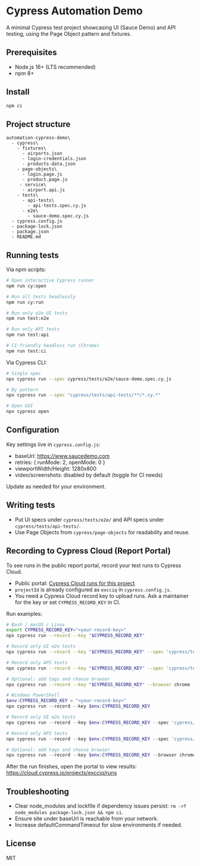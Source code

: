 # Cypress Automation Demo

A minimal Cypress test project showcasing UI (Sauce Demo) and API testing, using the Page Object pattern and fixtures.

## Prerequisites
- Node.js 16+ (LTS recommended)
- npm 8+

## Install
```bash
npm ci
```

## Project structure
```text
automation-cypress-demo\
  - cypress\
    - fixtures\
      - airports.json
      - login-credentials.json
      - products-data.json
    - page-objects\
      - login.page.js
      - product.page.js
     - service\
      - airport.api.js
    - tests\
      - api-tests\
        - api-tests.spec.cy.js
      - e2e\
        - sauce-demo.spec.cy.js
  - cypress.config.js
  - package-lock.json
  - package.json
  - README.md
```

## Running tests

Via npm scripts:
```bash
# Open interactive Cypress runner
npm run cy:open

# Run all tests headlessly
npm run cy:run

# Run only e2e UI tests
npm run test:e2e

# Run only API tests
npm run test:api

# CI-friendly headless run (Chrome)
npm run test:ci
```

Via Cypress CLI:
```bash
# Single spec
npx cypress run --spec cypress/tests/e2e/sauce-demo.spec.cy.js

# By pattern
npx cypress run --spec "cypress/tests/api-tests/**/*.cy.*"

# Open GUI
npx cypress open
```


## Configuration
Key settings live in `cypress.config.js`:
- baseUrl: https://www.saucedemo.com
- retries: { runMode: 2, openMode: 0 }
- viewportWidth/Height: 1280x800
- video/screenshots: disabled by default (toggle for CI needs)

Update as needed for your environment.

## Writing tests
- Put UI specs under `cypress/tests/e2e/` and API specs under `cypress/tests/api-tests/`.
- Use Page Objects from `cypress/page-objects` for readability and reuse.



## Recording to Cypress Cloud (Report Portal)
To see runs in the public report portal, record your test runs to Cypress Cloud.

- Public portal: [Cypress Cloud runs for this project](https://cloud.cypress.io/projects/excciq/runs)
- `projectId` is already configured as `excciq` in `cypress.config.js`.
- You need a Cypress Cloud record key to upload runs. Ask a maintainer for the key or set `CYPRESS_RECORD_KEY` in CI.

Run examples:

```bash
# Bash / macOS / Linux
export CYPRESS_RECORD_KEY="<your-record-key>"
npx cypress run --record --key "$CYPRESS_RECORD_KEY"

# Record only UI e2e tests
npx cypress run --record --key "$CYPRESS_RECORD_KEY" --spec 'cypress/tests/e2e/**/*.cy.*'

# Record only API tests
npx cypress run --record --key "$CYPRESS_RECORD_KEY" --spec 'cypress/tests/api-tests/**/*.cy.*'

# Optional: add tags and choose browser
npx cypress run --record --key "$CYPRESS_RECORD_KEY" --browser chrome --tag "ci,smoke"
```

```powershell
# Windows PowerShell
$env:CYPRESS_RECORD_KEY = "<your-record-key>"
npx cypress run --record --key $env:CYPRESS_RECORD_KEY

# Record only UI e2e tests
npx cypress run --record --key $env:CYPRESS_RECORD_KEY --spec 'cypress/tests/e2e/**/*.cy.*'

# Record only API tests
npx cypress run --record --key $env:CYPRESS_RECORD_KEY --spec 'cypress/tests/api-tests/**/*.cy.*'

# Optional: add tags and choose browser
npx cypress run --record --key $env:CYPRESS_RECORD_KEY --browser chrome --tag "ci,smoke"
```

After the run finishes, open the portal to view results: https://cloud.cypress.io/projects/excciq/runs

## Troubleshooting
- Clear node_modules and lockfile if dependency issues persist: `rm -rf node_modules package-lock.json && npm ci`.
- Ensure site under baseUrl is reachable from your network.
- Increase defaultCommandTimeout for slow environments if needed.

## License
MIT

